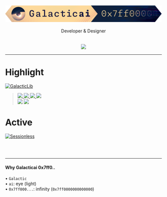 <p align=center>
    <img width=960 src="/Galacticai.14-7-2024.png" />
    <br/><br/>
    Developer & Designer
    <br/><br/><br/>
    <img src="https://github-readme-stats.vercel.app/api/top-langs/?username=galacticai&layout=compact&theme=tokyonight" />
</p>

---

# Highlight

[![GalacticLib](https://github-readme-stats.vercel.app/api/pin/?username=galacticai&repo=GalacticLib.Complete&theme=tokyonight)](https://github.com/galacticai/GalacticLib.Complete)

> <a href="#"> 
>     <img src="https://img.shields.io/badge/-Supporting-gray" />
>     <img src="https://img.shields.io/badge/.NET-5%7e8-0078D4?labelColor=512BD4" />
>     <img src="https://img.shields.io/badge/-Windows-white?logo=windows-11&logoColor=0078D4" />
>     <img src="https://img.shields.io/badge/-Linux-white?logo=linux&logoColor=111111" />
> </a>
> <br/>
> <img src="https://img.shields.io/badge/%C2%A9Galacticai-2024-white?link=https://github.com/Galacticai" />
> <img src="https://img.shields.io/badge/-GPL--3.0-white?logo=gnu&logoColor=A42E2B">

# Active

[![Sessionless](https://github-readme-stats.vercel.app/api/pin/?username=galacticai&repo=sessionless&theme=tokyonight)](https://github.com/galacticai/sessionless)

<br/>
<br/>

---

#### Why Galacticai 0x7ff0..

• `Galactic`
<br/>
• `ai`: eye (light)
<br/>
• `0x7ff000...`: infinity (`0x7ff0000000000000`)
